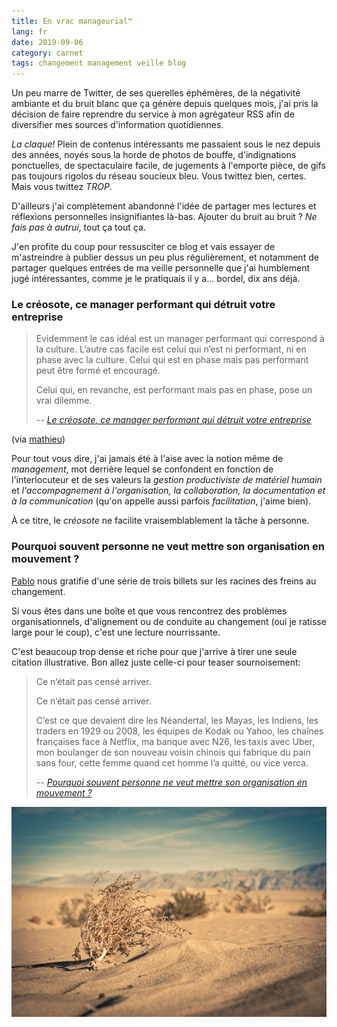 ```yaml
---
title: En vrac manageurial™
lang: fr
date: 2019-09-06
category: carnet
tags: changement management veille blog
---
```


Un peu marre de Twitter, de ses querelles éphémères, de la négativité ambiante et du bruit blanc que ça génère depuis quelques mois, j'ai pris la décision de faire reprendre du service à mon agrégateur RSS afin de diversifier mes sources d'information quotidiennes.

*La claque!* Plein de contenus intéressants me passaient sous le nez depuis des années, noyés sous la horde de photos de bouffe, d'indignations ponctuelles, de spectaculaire facile, de jugements à l'emporte pièce, de gifs pas toujours rigolos du réseau soucieux bleu. Vous twittez bien, certes. Mais vous twittez *TROP*.

D'ailleurs j'ai complètement abandonné l'idée de partager mes lectures et réflexions personnelles insignifiantes là-bas. Ajouter du bruit au bruit ? *Ne fais pas à autrui*, tout ça tout ça.

J'en profite du coup pour ressusciter ce blog et vais essayer de m'astreindre à publier dessus un peu plus régulièrement, et notamment de partager quelques entrées de ma veille personnelle que j'ai humblement jugé intéressantes, comme je le pratiquais il y a... bordel, dix ans déjà.

### Le créosote, ce manager performant qui détruit votre entreprise

> Evidemment le cas idéal est un manager performant qui correspond à la culture. L’autre cas facile est celui qui n’est ni performant, ni en phase avec la culture. Celui qui est en phase mais pas performant peut être formé et encouragé.
>
> Celui qui, en revanche, est performant mais pas en phase, pose un vrai dilemme.
>
> -- <cite>[Le créosote, ce manager performant qui détruit votre entreprise]</cite>

(via [mathieu](http://mathieu.agopian.info/blog/))

Pour tout vous dire, j'ai jamais été à l'aise avec la notion même de *management*, mot derrière lequel se confondent en fonction de l'interlocuteur et de ses valeurs la *gestion productiviste de matériel humain* et *l'accompagnement à l'organisation, la collaboration, la documentation et à la communication* (qu'on appelle aussi parfois *facilitation*, j'aime bien).

À ce titre, le *créosote* ne facilite vraisemblablement la tâche à personne.

### Pourquoi souvent personne ne veut mettre son organisation en mouvement ?

[Pablo](https://pablopernot.fr) nous gratifie d'une série de trois billets sur les racines des freins au changement.

Si vous êtes dans une boîte et que vous rencontrez des problèmes organisationnels, d'alignement ou de conduite au changement (oui je ratisse large pour le coup), c'est une lecture nourrissante.

C'est beaucoup trop dense et riche pour que j'arrive à tirer une seule citation illustrative. Bon allez juste celle-ci pour teaser sournoisement:

> Ce n’était pas censé arriver.
>
> Ce n’était pas censé arriver.
>
> C’est ce que devaient dire les Néandertal, les Mayas, les Indiens, les traders en 1929 ou 2008, les équipes de Kodak ou Yahoo, les chaînes françaises face à Netflix, ma banque avec N26, les taxis avec Uber, mon boulanger de son nouveau voisin chinois qui fabrique du pain sans four, cette femme quand cet homme l’a quitté, ou vice verca.
>
> -- <cite>[Pourquoi souvent personne ne veut mettre son organisation en mouvement ?]</cite>

![tumbleweed](/static/carnet/2019/tumbleweed.jpg)

[Le créosote, ce manager performant qui détruit votre entreprise]: https://philippesilberzahn.com/2016/05/23/le-creosote-ce-manager-performant-qui-detruit-votre-entreprise/
[Pourquoi souvent personne ne veut mettre son organisation en mouvement ?]: https://pablopernot.fr/2019/09/pourquoi-souvent-personne-ne-veut-mettre-son-organisation-en-mouvement/
